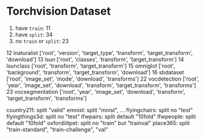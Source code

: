 # Torchvision Dataset
1. have `train`: 11
2. have `split`: 34
3. no `train` or `split`: 23


12 inaturalist
['root', 'version', 'target_type', 'transform', 'target_transform', 'download']
13 lsun
['root', 'classes', 'transform', 'target_transform']
14 lsunclass
['root', 'transform', 'target_transform']
15 omniglot
['root', 'background', 'transform', 'target_transform', 'download']
16 sbdataset
['root', 'image_set', 'mode', 'download', 'transforms']
22 vocdetection
['root', 'year', 'image_set', 'download', 'transform', 'target_transform', 'transforms']
23 vocsegmentation
['root', 'year', 'image_set', 'download', 'transform', 'target_transform', 'transforms']


country211: split "valid"
emnist: split "mnist", ...
flyingchairs: split no "test"
flyingthings3d: split no "test"
lfwpairs: split default "10fold"
lfwpeople: split default "10fold"
oxfordiiitpet: split no "train" but "trainval"
place365: split "train-standard", "train-challenge", "val"


